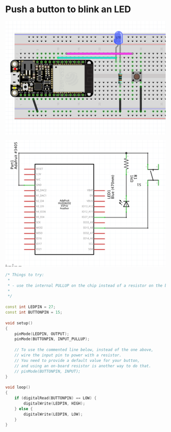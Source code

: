 # Push a button to blink an LED

![fritzing diagram](buttonInput_fritzing.png)

![schematic](buttonInput_schematic.png)

```cpp
/* Things to try:
 *
 * - use the internal PULLUP on the chip instead of a resistor on the board
 *
 */

const int LEDPIN = 27;
const int BUTTONPIN = 15;

void setup()
{
    pinMode(LEDPIN, OUTPUT);
    pinMode(BUTTONPIN, INPUT_PULLUP);

    // To use the commented line below, instead of the one above,
    // wire the input pin to power with a resistor.
    // You need to provide a default value for your button,
    // and using an on-board resistor is another way to do that.
    // pinMode(BUTTONPIN, INPUT);
}

void loop()
{
    if (digitalRead(BUTTONPIN) == LOW) {
        digitalWrite(LEDPIN, HIGH);
    } else {
        digitalWrite(LEDPIN, LOW);
    }
}
```
